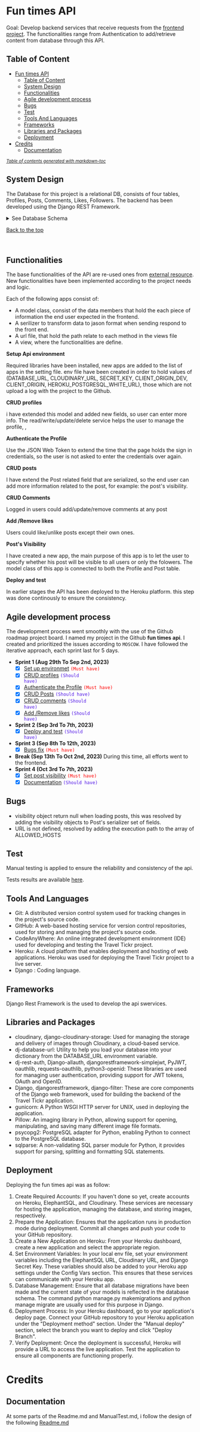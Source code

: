 # Fun times API

Goal: Develop backend services that receive requests from the [frontend project](https://github.com/Nazek-Altayeb/fun-times).
The functionalities range from Authentication to add/retrieve content from database through this API.

## Table of Content

- [Fun times API](#fun-times-api)
  - [Table of Content](#table-of-content)
  - [System Design](#system-design)
  - [Functionalities](#functionalities)
  - [Agile development process](#agile-development-process)
  - [Bugs](#bugs)
  - [Test](#test)
  - [Tools And Languages](#tools-and-languages)
  - [Frameworks](#frameworks)
  - [Libraries and Packages](#libraries-and-packages)
  - [Deployment](#deployment)
- [Credits](#credits)
  - [Documentation](#documentation)

<small><i><a href='http://ecotrust-canada.github.io/markdown-toc/'>Table of contents generated with markdown-toc</a></i></small>


## System Design

The Database for this project is a relational DB, consists of four tables, Profiles, Posts, Comments, Likes, Followers. The backend has been developed using the Django REST Framework.

<details><summary>See Database Schema</summary>
<img src="https://res.cloudinary.com/nazek/image/upload/v1696682617/fun_times-erd_uo0j12.png">
</details> 


[Back to the top](#table-of-content)

<br>

## Functionalities
The base functionalities of the API are re-used ones from [external resource](https://learn.codeinstitute.net/ci_program/diplomainsoftwaredevelopmentadvancedfrontend). New functionalities have been implemented according to the project needs and logic.

Each of the following apps consist of:
- A model class, consist  of the data members that hold the each piece of information the end user expected in the frontend.  
- A serilizer to transform data to jason format when sending respond to the front end.
- A url file, that hold the path relate to each method in the views file
- A view, where the functionalities are define.

**Setup Api environment**
  
  Required libraries have been installed, new apps are added to the list of apps in the setting file.
  env file have been created in order to hold values of (DATABASE_URL, CLOUDINARY_URL, SECRET_KEY, CLIENT_ORIGIN_DEV, CLIENT_ORIGIN, HEROKU_POSTGRESQL_WHITE_URL), those which are not upload a log with the project to the Github.

**CRUD profiles**
  
  i have extended this model and added new fields, so user can enter more info. 
  The read/write/update/delete service helps the user to manage the profile, , 
  
**Authenticate the Profile**
  
  Use the JSON Web Token to extend the time that the page holds the sign in credentials, 
  so the user is not asked to enter the credentials over again.

**CRUD posts**
  
  I have extend the Post related field that are serialized, so the end user can add more information related to the post, 
  for example: the post's visibility.

**CRUD Comments**
  
  Logged in users could add/update/remove comments at any post

**Add /Remove likes**
  
  Users could like/unlike posts except their own ones.

**Post's Visibility**
  
  I have created a new app, the main purpose of this app is to let the user to specify whether his post will be visible to all users or only the folowers.
  The model class of this app is connected to both the Profile and Post table.

**Deploy and test**
  
  In earlier stages the API has been deployed to the Heroku platform.
  this step was done continously to ensure the consistency.

## Agile development process
The development process went smoothly with the use of the Github roadmap project board.
I named my project in the Github **fun times api**.
I created and prioritized  the issues according to `MOSCOW`.
I have followed the iterative approach, each sprint last for 5 days.

- **Sprint 1 (Aug 29th To Sep 2nd, 2023)**
  - [x] [Set up environmet](https://github.com/Nazek-Altayeb/fun_times_api/issues/1) <code style="color:red">(Must have)</code>
  - [x] [CRUD profiles](https://github.com/Nazek-Altayeb/fun_times_api/issues/2) <code style="color:#5319E7">(Should have)</code>
  - [x] [Authenticate the Profile](https://github.com/Nazek-Altayeb/fun_times_api/issues/3) <code style="color:red">(Must have)</code>
  - [x] [CRUD Posts](https://github.com/Nazek-Altayeb/fun_times_api/issues/4) <code style="color:#5319E7">(Should have)</code>
  - [x] [CRUD comments](https://github.com/Nazek-Altayeb/fun_times_api/issues/5) <code style="color:#5319E7">(Should have)</code>
  - [x] [Add /Remove likes](https://github.com/Nazek-Altayeb/fun_times_api/issues/6) <code style="color:#5319E7">(Should have)</code>
- **Sprint 2 (Sep 3rd To 7th, 2023)**
  - [x] [Deploy and test](https://github.com/Nazek-Altayeb/fun_times_api/issues/7) <code style="color:#5319E7">(Should have)</code>
- **Sprint 3 (Sep 8th To 12th, 2023)**
  - [x] [Bugs fix](https://github.com/Nazek-Altayeb/fun_times_api/issues/9) <code style="color:red">(Must have)</code>
- **Break (Sep 13th To Oct 2nd, 2023)**
  During this time, all efforts went to the frontend.
- **Sprint 4 (Oct 3rd To 7th, 2023)**
  - [x] [Set post visibility](https://github.com/Nazek-Altayeb/fun_times_api/issues/8) <code style="color:red">(Must have)</code>
  - [x] [Documentation](https://github.com/Nazek-Altayeb/fun_times_api/issues/10) <code style="color:#5319E7">(Should have)</code>

## Bugs
  - visibility object return null when loading posts, this was resolved by adding the visibility objects to Post's serializer set of fields.
  - URL is not defined, resolved by adding the execution path to the array of ALLOWED_HOSTS 

## Test
Manual testing is applied to ensure the reliability and consistency of the api.

Tests results are available [here](TEST.md).

## Tools And Languages

- Git: A distributed version control system used for tracking changes in the project's source code.
- GitHub: A web-based hosting service for version control repositories, used for storing and managing the project's source code.
- CodeAnyWhere: An online integrated development environment (IDE) used for developing and testing the Travel Tickr project.
- Heroku: A cloud platform that enables deployment and hosting of web applications. Heroku was used for deploying the Travel Tickr project to a live server.
- Django : Coding language.

## Frameworks
  Django Rest Framework is the used to develop the api swervices.

## Libraries and Packages

- cloudinary, django-cloudinary-storage: Used for managing the storage and delivery of images through Cloudinary, a cloud-based service.
- dj-database-url: Utility to help you load your database into your dictionary from the DATABASE_URL environment variable.
- dj-rest-auth, Django-allauth, djangorestframework-simplejwt, PyJWT, oauthlib, requests-oauthlib, python3-openid: These libraries are used for managing user authentication, providing support for JWT tokens, OAuth and OpenID.
- Django, djangorestframework, django-filter: These are core components of the Django web framework, used for building the backend of the Travel Tickr application.
- gunicorn: A Python WSGI HTTP server for UNIX, used in deploying the application.
- Pillow: An imaging library in Python, allowing support for opening, manipulating, and saving many different image file formats.
- psycopg2: PostgreSQL adapter for Python, enabling Python to connect to the PostgreSQL database.
- sqlparse: A non-validating SQL parser module for Python, it provides support for parsing, splitting and formatting SQL statements.

## Deployment

Deploying the fun times api was as follow:

1. Create Required Accounts: If you haven't done so yet, create accounts on Heroku, ElephantSQL, and Cloudinary. These services are necessary for hosting the application, managing the database, and storing images, respectively.
2. Prepare the Application:  Ensures that the application runs in production mode during deployment. Commit all changes and push your code to your GitHub repository.
3. Create a New Application on Heroku: From your Heroku dashboard, create a new application and select the appropriate region.
4. Set Environment Variables: In your local env file, set your environment variables including the ElephantSQL URL, Cloudinary URL, and Django Secret Key. These variables should also be added to your Heroku app settings under the Config Vars section. This ensures that these services can communicate with your Heroku app.
5. Database Management: Ensure that all database migrations have been made and the current state of your models is reflected in the database schema. The command python manage.py makemigrations and python manage migrate are usually used for this purpose in Django.
6. Deployment Process: In your Heroku dashboard, go to your application's deploy page. Connect your GitHub repository to your Heroku application under the "Deployment method" section. Under the "Manual deploy" section, select the branch you want to deploy and click "Deploy Branch".
7. Verify Deployment: Once the deployment is successful, Heroku will provide a URL to access the live application. Test the application to ensure all components are functioning properly.

# Credits

## Documentation
At some parts of the Readme.md and ManualTest.md, i follow the design of the following [Readme.md](https://github.com/SandraBergstrom/travel-tickr-api/blob/main/README.md)
